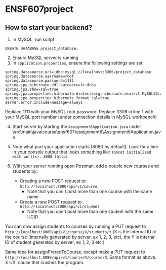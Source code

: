 # ENSF607project

## How to start your backend?

1. In MySQL, run script

```
CREATE DATABASE project_database;
```

2. Ensure MySQL server is running
3. In `application.properties`, ensure the following settings are set:

```
spring.datasource.url=jdbc:mysql://localhost:3306/project_database
spring.datasource.username=root
spring.datasource.password=1111
spring.jpa.hibernate.ddl-auto=create-drop
spring.jpa.show-sql=true
spring.jpa.properties.hibernate.dialect=org.hibernate.dialect.MySQL5Dialect
spring.jpa.properties.hibernate.format_sql=true
server.error.include-message=always
```

Replace 1111 with your MySQL root password.
Replace 3306 in line 1 with your MySQL port number (under connection details in MySQL workbench)

4. Start server by starting the `Assignment6Application.java` under \src\main\java\course\ensf607\assignment6\Assignment6Application.java

5. Note what port your application starts (8080 by default). Look for a line in your console output that looks something like `Tomcat initialized with port(s): 8080 (http)`

6. With your server running open Postman, add a couple new courses and students by:
   - Creating a new POST request to: `http://localhost:8080/api/v1/course`.
     - Note that you can't post more than one course with the same name
   - Create a new POST request to: `http://localhost:8080/api/v1/student`
     - Note that you can't post more than one student with the same UCID

You can now assign students to courses by running a PUT request to `http://localhost:8080/api/v1/course/X/students/Y` (X is the internal ID of the course (internally generated by server, ex 1, 2, 3, etc), the Y is internal ID of student generated by server, ex 1, 2, 3 etc )

Same idea for assignPrereqToCourse, except make a PUT request to `http://localhost:8080/api/v1/course/X/course/X`. Same format as above. X`!=`X, cause that crashes the program.
